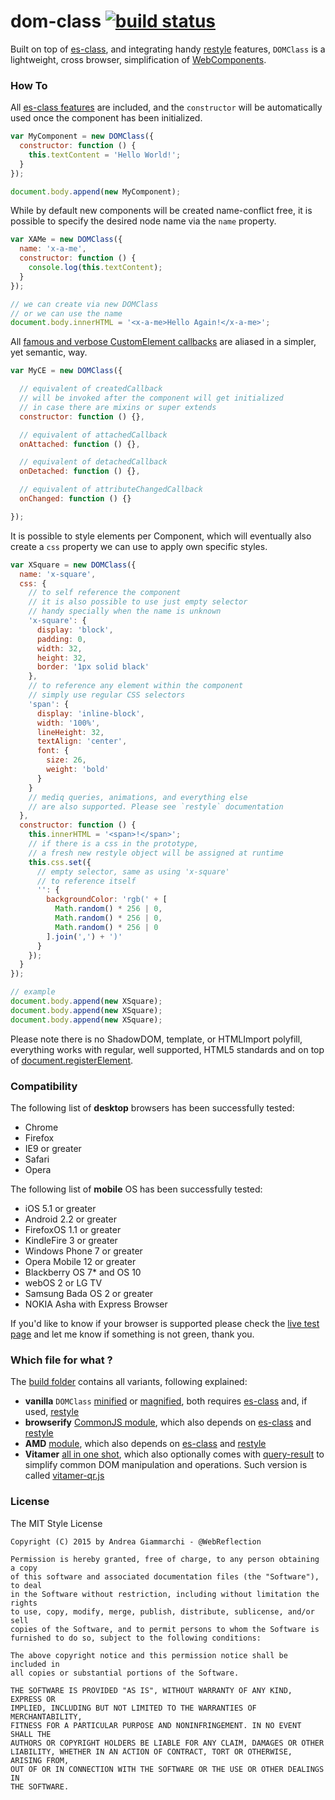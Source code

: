 dom-class [![build status](https://secure.travis-ci.org/WebReflection/dom-class.svg)](http://travis-ci.org/WebReflection/dom-class)
=========

Built on top of [es-class](https://github.com/WebReflection/es-class#es-class-), and integrating handy [restyle](https://github.com/WebReflection/restyle#restyle) features, `DOMClass` is a lightweight, cross browser, simplification of [WebComponents](http://www.w3.org/standards/techs/components#w3c_all).


### How To
All [es-class features](https://github.com/WebReflection/es-class#features-example) are included, and the `constructor` will be automatically used once  the component has been initialized.

```js
var MyComponent = new DOMClass({
  constructor: function () {
    this.textContent = 'Hello World!';
  }
});

document.body.append(new MyComponent);
```

While by default new components will be created name-conflict free, it is possible to specify the desired node name via the `name` property.

```js
var XAMe = new DOMClass({
  name: 'x-a-me',
  constructor: function () {
    console.log(this.textContent);
  }
});

// we can create via new DOMClass
// or we can use the name
document.body.innerHTML = '<x-a-me>Hello Again!</x-a-me>';
```

All [famous and verbose CustomElement callbacks](http://www.w3.org/TR/custom-elements/#types-of-callbacks) are aliased in a simpler, yet semantic, way.

```js
var MyCE = new DOMClass({

  // equivalent of createdCallback
  // will be invoked after the component will get initialized
  // in case there are mixins or super extends
  constructor: function () {},

  // equivalent of attachedCallback
  onAttached: function () {},

  // equivalent of detachedCallback
  onDetached: function () {},

  // equivalent of attributeChangedCallback
  onChanged: function () {}

});
```

It is possible to style elements per Component, which will eventually also create a `css` property we can use to apply own specific styles.

```js
var XSquare = new DOMClass({
  name: 'x-square',
  css: {
    // to self reference the component
    // it is also possible to use just empty selector
    // handy specially when the name is unknown
    'x-square': {
      display: 'block',
      padding: 0,
      width: 32,
      height: 32,
      border: '1px solid black'
    },
    // to reference any element within the component
    // simply use regular CSS selectors
    'span': {
      display: 'inline-block',
      width: '100%',
      lineHeight: 32,
      textAlign: 'center',
      font: {
        size: 26,
        weight: 'bold'
      }
    }
    // mediq queries, animations, and everything else
    // are also supported. Please see `restyle` documentation
  },
  constructor: function () {
    this.innerHTML = '<span>!</span>';
    // if there is a css in the prototype,
    // a fresh new restyle object will be assigned at runtime
    this.css.set({
      // empty selector, same as using 'x-square'
      // to reference itself
      '': {
        backgroundColor: 'rgb(' + [
          Math.random() * 256 | 0,
          Math.random() * 256 | 0,
          Math.random() * 256 | 0
        ].join(',') + ')'
      }
    });
  }
});

// example
document.body.append(new XSquare);
document.body.append(new XSquare);
document.body.append(new XSquare);
```

Please note there is no ShadowDOM, template, or HTMLImport polyfill, everything works with regular, well supported, HTML5 standards and on  top of [document.registerElement](https://github.com/WebReflection/document-register-element#document-register-element).



### Compatibility

The following list of **desktop** browsers has been successfully tested:

  * Chrome
  * Firefox
  * IE9 or greater
  * Safari
  * Opera

The following list of **mobile** OS has been successfully tested:

  * iOS 5.1 or greater
  * Android 2.2 or greater
  * FirefoxOS 1.1 or greater
  * KindleFire 3 or greater
  * Windows Phone 7 or greater
  * Opera Mobile 12 or greater
  * Blackberry OS 7* and OS 10
  * webOS 2 or LG TV
  * Samsung Bada OS 2 or greater
  * NOKIA Asha with Express Browser

If you'd like to know if your browser is supported please check the [live test page](http://webreflection.github.io/dom-class/test/) and let me know if something is not green, thank you.


### Which file for what ?

The [build folder](https://github.com/WebReflection/dom-class/blob/master/build/) contains all variants, following explained:

  * **vanilla** `DOMClass` [minified](https://github.com/WebReflection/dom-class/blob/master/build/dom-class.js) or [magnified](https://github.com/WebReflection/dom-class/blob/master/build/dom-class.max.js), both requires [es-class](https://github.com/WebReflection/es-class) and, if used, [restyle](https://github.com/WebReflection/restyle)
  * **browserify** [CommonJS module](https://github.com/WebReflection/dom-class/blob/master/build/dom-class.node.js), which also depends on [es-class](https://github.com/WebReflection/es-class) and [restyle](https://github.com/WebReflection/restyle)
  * **AMD** [module](https://github.com/WebReflection/dom-class/blob/master/build/dom-class.amd.js), which also depends on [es-class](https://github.com/WebReflection/es-class) and [restyle](https://github.com/WebReflection/restyle)
  * **Vitamer** [all in one shot](https://github.com/WebReflection/dom-class/blob/master/build/vitamer.js), which also optionally comes with [query-result](https://github.com/WebReflection/query-result) to simplify common DOM manipulation and operations. Such version is called [vitamer-qr.js](https://github.com/WebReflection/dom-class/blob/master/build/vitamer-qr.js)



### License
The MIT Style License
```
Copyright (C) 2015 by Andrea Giammarchi - @WebReflection

Permission is hereby granted, free of charge, to any person obtaining a copy
of this software and associated documentation files (the "Software"), to deal
in the Software without restriction, including without limitation the rights
to use, copy, modify, merge, publish, distribute, sublicense, and/or sell
copies of the Software, and to permit persons to whom the Software is
furnished to do so, subject to the following conditions:

The above copyright notice and this permission notice shall be included in
all copies or substantial portions of the Software.

THE SOFTWARE IS PROVIDED "AS IS", WITHOUT WARRANTY OF ANY KIND, EXPRESS OR
IMPLIED, INCLUDING BUT NOT LIMITED TO THE WARRANTIES OF MERCHANTABILITY,
FITNESS FOR A PARTICULAR PURPOSE AND NONINFRINGEMENT. IN NO EVENT SHALL THE
AUTHORS OR COPYRIGHT HOLDERS BE LIABLE FOR ANY CLAIM, DAMAGES OR OTHER
LIABILITY, WHETHER IN AN ACTION OF CONTRACT, TORT OR OTHERWISE, ARISING FROM,
OUT OF OR IN CONNECTION WITH THE SOFTWARE OR THE USE OR OTHER DEALINGS IN
THE SOFTWARE.
```
